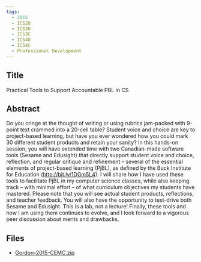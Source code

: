 ```yaml
---
tags:
  - 2015
  - ICS2O
  - ICS3U
  - ICS3C
  - ICS4U
  - ICS4C
  - Professional Development
---
```

    
## Title

Practical Tools to Support Accountable PBL in CS

## Abstract

Do you cringe at the thought of writing or using rubrics jam-packed with 9-point text crammed into a 20-cell table? Student voice and choice are key to project-based learning, but have you ever wondered how you could mark 30 different student products and retain your sanity? In this hands-on session, you will have extended time with two Canadian-made software tools (Sesame and Edusight) that directly support student voice and choice, reflection, and regular critique and refinement – several of the essential elements of project-based learning (PjBL), as defined by the Buck Institute for Education (http://bit.ly/1DGm5L4). I will share how I have used these tools to facilitate PjBL in my computer science classes, while also keeping track – with minimal effort – of what curriculum objectives my students have mastered. Please note that you will see actual student products, reflections, and teacher feedback. You will also have the opportunity to test-drive both Sesame and Edusight. This is a lab, not a lecture! Finally, these tools and how I am using them continues to evolve, and I look forward to a vigorous peer discussion about merits and drawbacks.

## Files

- [Gordon-2015-CEMC.zip](https://www.russellgordon.ca/acse/cemc-cse-resources/resources/2015/Russell_Gordon/Gordon-2015-CEMC.zip)
